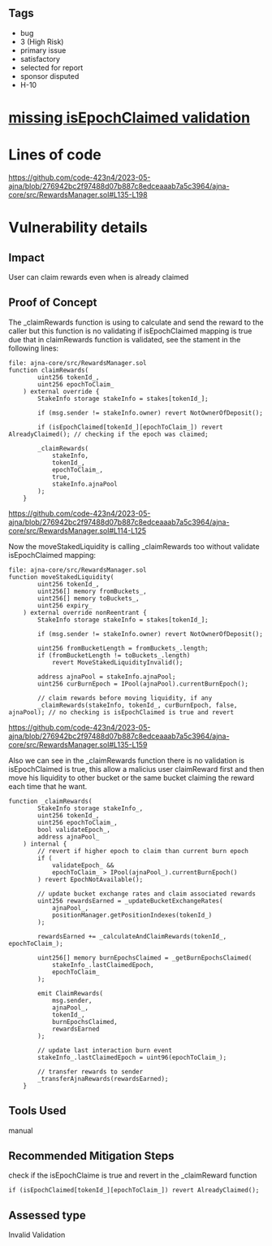 ## Tags

- bug
- 3 (High Risk)
- primary issue
- satisfactory
- selected for report
- sponsor disputed
- H-10

# [missing isEpochClaimed validation](https://github.com/code-423n4/2023-05-ajna-findings/issues/132) 

# Lines of code

https://github.com/code-423n4/2023-05-ajna/blob/276942bc2f97488d07b887c8edceaaab7a5c3964/ajna-core/src/RewardsManager.sol#L135-L198


# Vulnerability details

## Impact
User can claim rewards even when is already claimed

## Proof of Concept

The _claimRewards function is using to calculate and send the reward to the caller but this function is no validating if isEpochClaimed mapping is true due that in claimRewards function is validated, see the stament in the following lines:

```
file: ajna-core/src/RewardsManager.sol
function claimRewards(
        uint256 tokenId_,
        uint256 epochToClaim_ 
    ) external override {
        StakeInfo storage stakeInfo = stakes[tokenId_];

        if (msg.sender != stakeInfo.owner) revert NotOwnerOfDeposit(); 

        if (isEpochClaimed[tokenId_][epochToClaim_]) revert AlreadyClaimed(); // checking if the epoch was claimed;

        _claimRewards(
            stakeInfo,
            tokenId_,
            epochToClaim_,
            true,
            stakeInfo.ajnaPool
        );
    }
```
https://github.com/code-423n4/2023-05-ajna/blob/276942bc2f97488d07b887c8edceaaab7a5c3964/ajna-core/src/RewardsManager.sol#L114-L125

Now the moveStakedLiquidity is calling _claimRewards too without validate isEpochClaimed mapping:

```
file: ajna-core/src/RewardsManager.sol
function moveStakedLiquidity(
        uint256 tokenId_,
        uint256[] memory fromBuckets_,
        uint256[] memory toBuckets_,
        uint256 expiry_
    ) external override nonReentrant {
        StakeInfo storage stakeInfo = stakes[tokenId_];

        if (msg.sender != stakeInfo.owner) revert NotOwnerOfDeposit(); 

        uint256 fromBucketLength = fromBuckets_.length;
        if (fromBucketLength != toBuckets_.length)
            revert MoveStakedLiquidityInvalid();

        address ajnaPool = stakeInfo.ajnaPool;
        uint256 curBurnEpoch = IPool(ajnaPool).currentBurnEpoch();

        // claim rewards before moving liquidity, if any
        _claimRewards(stakeInfo, tokenId_, curBurnEpoch, false, ajnaPool); // no checking is isEpochClaimed is true and revert
```
https://github.com/code-423n4/2023-05-ajna/blob/276942bc2f97488d07b887c8edceaaab7a5c3964/ajna-core/src/RewardsManager.sol#L135-L159

Also we can see in the _claimRewards function there is no validation is isEpochClaimed is true, this allow  a malicius user claimReward first and then move his liquidity to other bucket or the same bucket claiming the reward each time that he want. 

```
function _claimRewards(
        StakeInfo storage stakeInfo_,
        uint256 tokenId_,
        uint256 epochToClaim_,
        bool validateEpoch_,
        address ajnaPool_
    ) internal {
        // revert if higher epoch to claim than current burn epoch
        if (
            validateEpoch_ &&
            epochToClaim_ > IPool(ajnaPool_).currentBurnEpoch()
        ) revert EpochNotAvailable();

        // update bucket exchange rates and claim associated rewards
        uint256 rewardsEarned = _updateBucketExchangeRates(
            ajnaPool_,
            positionManager.getPositionIndexes(tokenId_)
        );

        rewardsEarned += _calculateAndClaimRewards(tokenId_, epochToClaim_);

        uint256[] memory burnEpochsClaimed = _getBurnEpochsClaimed(
            stakeInfo_.lastClaimedEpoch,
            epochToClaim_
        );

        emit ClaimRewards(
            msg.sender,
            ajnaPool_,
            tokenId_,
            burnEpochsClaimed,
            rewardsEarned
        );

        // update last interaction burn event
        stakeInfo_.lastClaimedEpoch = uint96(epochToClaim_);

        // transfer rewards to sender
        _transferAjnaRewards(rewardsEarned);
    }
```

## Tools Used
manual

## Recommended Mitigation Steps
check if the isEpochClaime is true and revert in the _claimReward function

```
if (isEpochClaimed[tokenId_][epochToClaim_]) revert AlreadyClaimed();
```


## Assessed type

Invalid Validation